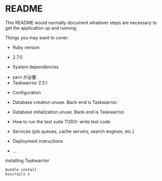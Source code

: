 # README

This README would normally document whatever steps are necessary to get the
application up and running.

Things you may want to cover:


* Ruby version
- 2.7.0

* System dependencies
- yarn が必要
- Taskwarrior 2.5.1

* Configuration

* Database creation
unuse. Back-end is Taskwarrior.

* Database initialization
unuse. Back-end is Taskwarrior.

* How to run the test suite
TODO: write test code

* Services (job queues, cache servers, search engines, etc.)

* Deployment instructions

* ...


installing Taskwarrior

```
bundle install
bin/rails s
```
